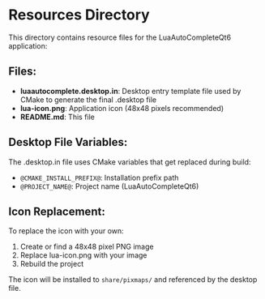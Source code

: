 # Resources Directory

This directory contains resource files for the LuaAutoCompleteQt6 application:

## Files:

- **luaautocomplete.desktop.in**: Desktop entry template file used by CMake to generate the final .desktop file
- **lua-icon.png**: Application icon (48x48 pixels recommended)
- **README.md**: This file

## Desktop File Variables:

The .desktop.in file uses CMake variables that get replaced during build:
- `@CMAKE_INSTALL_PREFIX@`: Installation prefix path
- `@PROJECT_NAME@`: Project name (LuaAutoCompleteQt6)

## Icon Replacement:

To replace the icon with your own:
1. Create or find a 48x48 pixel PNG image
2. Replace lua-icon.png with your image
3. Rebuild the project

The icon will be installed to `share/pixmaps/` and referenced by the desktop file.
